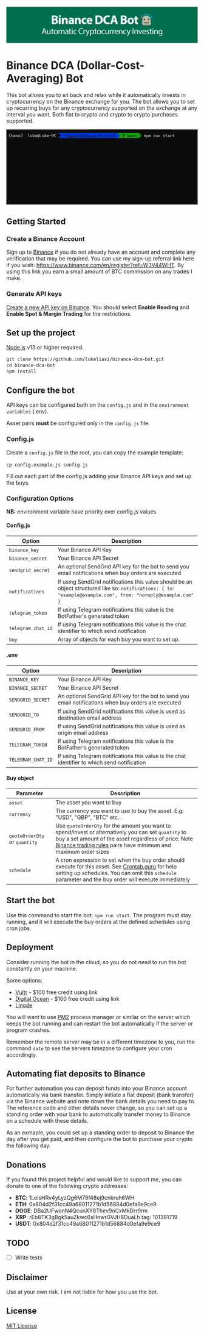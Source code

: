 ![Binance DCA Bot Banner](/banner.jpg)

# Binance DCA (Dollar-Cost-Averaging) Bot

This bot allows you to sit back and relax while it automatically invests in cryptocurrency on the Binance exchange for you. The bot allows you to set up recurring buys for any cryptocurrency supported on the exchange at any interval you want. Both fiat to crypto and crypto to crypto purchases supported.

![Binance DCA Bot Demo](/demo.gif)

## Getting Started

### Create a Binance Account

Sign up to [Binance](https://www.binance.com/en/register?ref=W3V44WHT) if you do not already have an account and complete any verification that may be required. You can use my sign-up referral link here if you wish: <https://www.binance.com/en/register?ref=W3V44WHT>. By using this link you earn a small amount of BTC commission on any trades I make.

### Generate API keys

[Create a new API key on Binance](https://www.binance.com/en/support/faq/360002502072). You should select **Enable Reading** and **Enable Spot & Margin Trading** for the restrictions.

## Set up the project

[Node.js](https://nodejs.org) v13 or higher required.

```
git clone https://github.com/lukeliasi/binance-dca-bot.git
cd binance-dca-bot
npm install
```

## Configure the bot

API keys can be configured both on the `config.js` and in the `environment variables` (.env).

Asset pairs **must** be configured only in the `config.js` file.

### Config.js

Create a `config.js` file in the root, you can copy the example template:

`cp config.example.js config.js`

Fill out each part of the config.js adding your Binance API keys and set up the buys.

### Configuration Options

**NB:** environment variable have priority over config.js values

#### Config.js

| Option             | Description                                                                                                                                                    |
| ------------------ | -------------------------------------------------------------------------------------------------------------------------------------------------------------- |
| `binance_key`      | Your Binance API Key                                                                                                                                           |
| `binance_secret`   | Your Binance API Secret                                                                                                                                        |
| `sendgrid_secret`  | An optional SendGrid API key for the bot to send you email notifications when buy orders are executed                                                          |
| `notifications`    | If using SendGrid notifications this value should be an object structured like so: `notifications: { to: "example@example.com", from: "noreply@example.com" }` |
| `telegram_token`   | If using Telegram notifications this value is the BotFather's generated token                                                                                  |
| `telegram_chat_id` | If using Telegram notifications this value is the chat identifier to which send notification                                                                   |
| `buy`              | Array of objects for each buy you want to set up.                                                                                                              |

#### .env

| Option             | Description                                                                                           |
| ------------------ | ----------------------------------------------------------------------------------------------------- |
| `BINANCE_KEY`      | Your Binance API Key                                                                                  |
| `BINANCE_SECRET`   | Your Binance API Secret                                                                               |
| `SENDGRID_SECRET`  | An optional SendGrid API key for the bot to send you email notifications when buy orders are executed |
| `SENDGRID_TO`      | If using SendGrid notifications this value is used as destination email address                       |
| `SENDGRID_FROM`    | If using SendGrid notifications this value is used as origin email address                            |
| `TELEGRAM_TOKEN`   | If using Telegram notifications this value is the BotFather's generated token                         |
| `TELEGRAM_CHAT_ID` | If using Telegram notifications this value is the chat identifier to which send notification          |

#### Buy object

| Parameter                     | Description                                                                                                                                                                                                                                                              |
| ----------------------------- | ------------------------------------------------------------------------------------------------------------------------------------------------------------------------------------------------------------------------------------------------------------------------ |
| `asset`                       | The asset you want to buy                                                                                                                                                                                                                                                |
| `currency`                    | The currency you want to use to buy the asset. E.g: "USD", "GBP", "BTC" etc...                                                                                                                                                                                           |
| `quoteOrderQty` or `quantity` | Use `quoteOrderQty` for the amount you want to spend/invest or alternatively you can set `quantity` to buy a set amount of the asset regardless of price. Note [Binance trading rules](https://www.binance.com/en/trade-rule) pairs have minimum and maximum order sizes |
| `schedule`                    | A cron expression to set when the buy order should execute for this asset. See [Crontab.guru](https://crontab.guru/) for help setting up schedules. You can omit this `schedule` parameter and the buy order will execute immediately                                    |

## Start the bot

Use this command to start the bot: `npm run start`. The program must stay running, and it will execute the buy orders at the defined schedules using cron jobs.

## Deployment

Consider running the bot in the cloud, so you do not need to run the bot constantly on your machine. 

Some options:
- [Vultr](https://www.vultr.com/?ref=8944587-8H) - $100 free credit using link
- [Digital Ocean](https://m.do.co/c/4f3661af7d87) - $100 free credit using link
- [Linode](https://www.linode.com/)

You will want to use [PM2](https://github.com/Unitech/pm2) process manager or similar on the server which keeps the bot running and can restart the bot automatically if the server or program crashes.

Remember the remote server may be in a different timezone to you, run the command `date` to see the servers timezone to configure your cron accordingly.

## Automating fiat deposits to Binance

For further automation you can deposit funds into your Binance account automatically via bank transfer. Simply initiate a fiat deposit (bank transfer) via the Binance website and note down the bank details you need to pay to. The reference code and other details never change, so you can set up a standing order with your bank to automatically transfer money to Binance on a schedule with these details.

As an exmaple, you could set up a standing order to deposit to Binance the day after you get paid, and then configure the bot to purchase your crypto the following day.

## Donations

If you found this project helpful and would like to support me, you can donate to one of the following crypto addresses:

* **BTC**: 1LeisHRv4yLyzQg6M79f48ej9cnkruh6WH
* **ETH**: 0x804d2f31cc49a68011271b1d56884d0efa9e9ce9
* **DOGE**: DBa2UFwonN4QcunXY8Thev9oCxMkDrr9rm
* **XRP**: rEb8TK3gBgk5auZkwc6sHnwrGVJH8DuaLh tag: 101391719
* **USDT**: 0x804d2f31cc49a68011271b1d56884d0efa9e9ce9

## TODO
- [ ] Write tests

## Disclaimer

Use at your own risk. I am not liable for how you use the bot.

## License

[MIT License](http://opensource.org/licenses/MIT)
